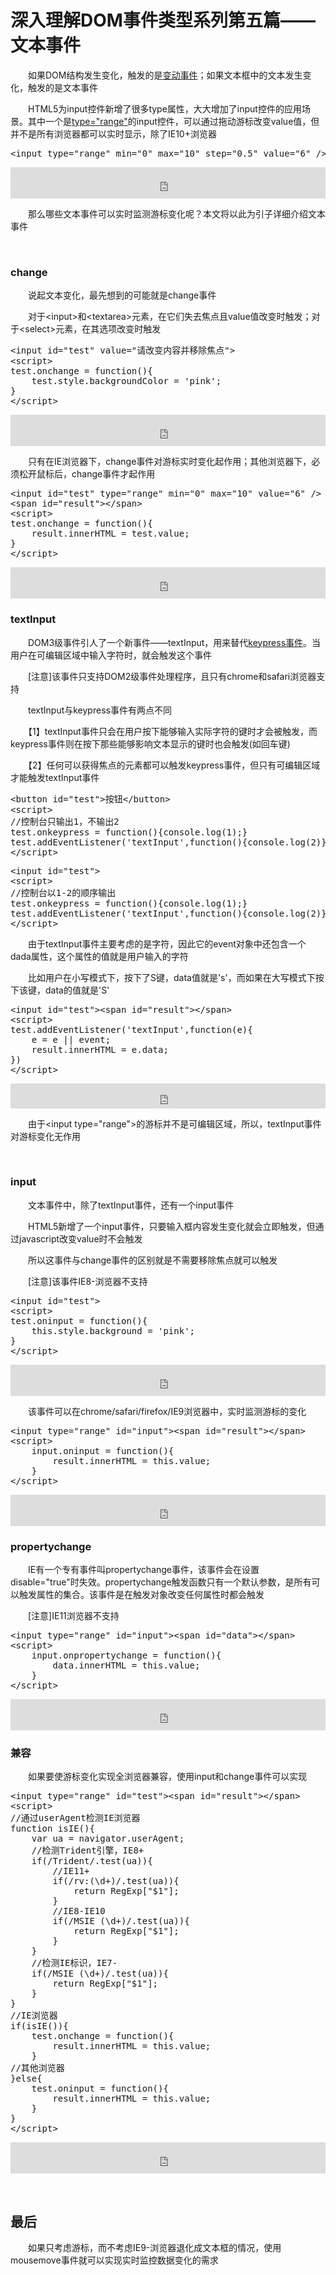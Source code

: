 # 深入理解DOM事件类型系列第五篇——文本事件

　　如果DOM结构发生变化，触发的是[变动事件](http://www.cnblogs.com/xiaohuochai/p/5873289.html)；如果文本框中的文本发生变化，触发的是文本事件

　　HTML5为input控件新增了很多type属性，大大增加了input控件的应用场景。其中一个是[type="range"](http://www.cnblogs.com/xiaohuochai/p/5179909.html#anchor2-7)的input控件，可以通过拖动游标改变value值，但并不是所有浏览器都可以实时显示，除了IE10+浏览器

<div class="cnblogs_code">
<pre>&lt;input type="range" min="0" max="10" step="0.5" value="6" /&gt;</pre>
</div>

<iframe style="width: 100%; height: 50px;" src="https://demo.xiaohuochai.site/js/text/t1.html" frameborder="0" width="320" height="240"></iframe>

　　那么哪些文本事件可以实时监测游标变化呢？本文将以此为引子详细介绍文本事件

&nbsp;

### change

　　说起文本变化，最先想到的可能就是change事件

　　对于&lt;input&gt;和&lt;textarea&gt;元素，在它们失去焦点且value值改变时触发；对于&lt;select&gt;元素，在其选项改变时触发

<div class="cnblogs_code">
<pre>&lt;input id="test" value="请改变内容并移除焦点"&gt;
&lt;script&gt;
test.onchange = function(){
    test.style.backgroundColor = 'pink';
}
&lt;/script&gt;</pre>
</div>

<iframe style="width: 100%; height: 50px;" src="https://demo.xiaohuochai.site/js/text/t2.html" frameborder="0" width="320" height="240"></iframe>

　　只有在IE浏览器下，change事件对游标实时变化起作用；其他浏览器下，必须松开鼠标后，change事件才起作用

<div class="cnblogs_code">
<pre>&lt;input id="test" type="range" min="0" max="10" value="6" /&gt;
&lt;span id="result"&gt;&lt;/span&gt;
&lt;script&gt;
test.onchange = function(){
    result.innerHTML = test.value;
}
&lt;/script&gt;</pre>
</div>

<iframe style="width: 100%; height: 50px;" src="https://demo.xiaohuochai.site/js/text/t3.html" frameborder="0" width="320" height="240"></iframe>

### textInput

　　DOM3级事件引人了一个新事件&mdash;&mdash;textInput，用来替代[keypress事件](http://www.cnblogs.com/xiaohuochai/p/5870702.html#anchor1)。当用户在可编辑区域中输入字符时，就会触发这个事件

　　[注意]该事件只支持DOM2级事件处理程序，且只有chrome和safari浏览器支持

　　textInput与keypress事件有两点不同

　　【1】textInput事件只会在用户按下能够输入实际字符的键时才会被触发，而keypress事件则在按下那些能够影响文本显示的键时也会触发(如回车键)

　　【2】任何可以获得焦点的元素都可以触发keypress事件，但只有可编辑区域才能触发textInput事件

<div class="cnblogs_code">
<pre>&lt;button id="test"&gt;按钮&lt;/button&gt;
&lt;script&gt;
//控制台只输出1，不输出2
test.onkeypress = function(){console.log(1);}
test.addEventListener('textInput',function(){console.log(2)})
&lt;/script&gt;</pre>
</div>
<div class="cnblogs_code">
<pre>&lt;input id="test"&gt;
&lt;script&gt;
//控制台以1-2的顺序输出
test.onkeypress = function(){console.log(1);}
test.addEventListener('textInput',function(){console.log(2)})
&lt;/script&gt;</pre>
</div>

　　由于textInput事件主要考虑的是字符，因此它的event对象中还包含一个dada属性，这个属性的值就是用户输入的字符

　　比如用户在小写模式下，按下了S键，data值就是's'，而如果在大写模式下按下该键，data的值就是'S'

<div class="cnblogs_code">
<pre>&lt;input id="test"&gt;&lt;span id="result"&gt;&lt;/span&gt;
&lt;script&gt;
test.addEventListener('textInput',function(e){
    e = e || event;
    result.innerHTML = e.data;
})
&lt;/script&gt;</pre>
</div>

<iframe style="width: 100%; height: 40px;" src="https://demo.xiaohuochai.site/js/text/t4.html" frameborder="0" width="320" height="240"></iframe>

　　由于&lt;input type="range"&gt;的游标并不是可编辑区域，所以，textInput事件对游标变化无作用

&nbsp;

### input

　　文本事件中，除了textInput事件，还有一个input事件

　　HTML5新增了一个input事件，只要输入框内容发生变化就会立即触发，但通过javascript改变value时不会触发

　　所以这事件与change事件的区别就是不需要移除焦点就可以触发

　　[注意]该事件IE8-浏览器不支持

<div class="cnblogs_code">
<pre>&lt;input id="test"&gt;
&lt;script&gt;
test.oninput = function(){
    this.style.background = 'pink';
}
&lt;/script&gt;</pre>
</div>

<iframe style="width: 100%; height: 50px;" src="https://demo.xiaohuochai.site/js/text/t5.html" frameborder="0" width="320" height="240"></iframe>

　　该事件可以在chrome/safari/firefox/IE9浏览器中，实时监测游标的变化

<div class="cnblogs_code">
<pre>&lt;input type="range" id="input"&gt;&lt;span id="result"&gt;&lt;/span&gt;
&lt;script&gt;
    input.oninput = function(){
        result.innerHTML = this.value;
    }
&lt;/script&gt;</pre>
</div>

<iframe style="width: 100%; height: 50px;" src="https://demo.xiaohuochai.site/js/text/t6.html" frameborder="0" width="320" height="240"></iframe>

### propertychange

　　IE有一个专有事件叫propertychange事件，该事件会在设置disable="true"时失效。propertychange触发函数只有一个默认参数，是所有可以触发属性的集合。该事件是在触发对象改变任何属性时都会触发

　　[注意]IE11浏览器不支持

<div class="cnblogs_code">
<pre>&lt;input type="range" id="input"&gt;&lt;span id="data"&gt;&lt;/span&gt;
&lt;script&gt;
    input.onpropertychange = function(){
        data.innerHTML = this.value;
    }
&lt;/script&gt;</pre>
</div>

<iframe style="width: 100%; height: 50px;" src="https://demo.xiaohuochai.site/js/text/t7.html" frameborder="0" width="320" height="240"></iframe>

### 兼容

　　如果要使游标变化实现全浏览器兼容，使用input和change事件可以实现

<div class="cnblogs_code">
<pre>&lt;input type="range" id="test"&gt;&lt;span id="result"&gt;&lt;/span&gt;
&lt;script&gt;
//通过userAgent检测IE浏览器
function isIE(){
    var ua = navigator.userAgent;
    //检测Trident引擎，IE8+
    if(/Trident/.test(ua)){
        //IE11+
        if(/rv:(\d+)/.test(ua)){
            return RegExp["$1"];
        }    
        //IE8-IE10    
        if(/MSIE (\d+)/.test(ua)){
            return RegExp["$1"];
        }        
    }
    //检测IE标识，IE7-
    if(/MSIE (\d+)/.test(ua)){
        return RegExp["$1"];
    }    
}
//IE浏览器
if(isIE()){
    test.onchange = function(){
        result.innerHTML = this.value;
    }
//其他浏览器
}else{
    test.oninput = function(){
        result.innerHTML = this.value;
    }
}
&lt;/script&gt;</pre>
</div>

<iframe style="width: 100%; height: 50px;" src="https://demo.xiaohuochai.site/js/text/t8.html" frameborder="0" width="320" height="240"></iframe>

&nbsp;

## 最后

　　如果只考虑游标，而不考虑IE9-浏览器退化成文本框的情况，使用mousemove事件就可以实现实时监控数据变化的需求

